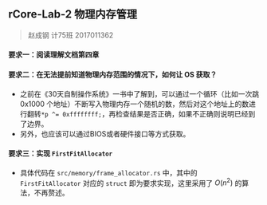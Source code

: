 ## rCore-Lab-2 物理内存管理

> 赵成钢 计75班 2017011362

#### 要求一：阅读理解文档第四章
#### 要求二：在无法提前知道物理内存范围的情况下，如何让 OS 获取？

- 之前在《30天自制操作系统》一书中了解到，可以通过一个循环（比如一次跳 0x1000 个地址）不断写入物理内存一个随机的数，然后对这个地址上的数进行翻转`*p ^= 0xffffffff;`，再检查结果是否正确，如果不正确则说明已经到了边界。
- 另外，也应该可以通过BIOS或者硬件接口等方式获取。

#### 要求三：实现 `FirstFitAllocator`

- 具体代码在 `src/memory/frame_allocator.rs` 中，其中的 `FirstFitAllocator` 对应的 `struct` 即为要求实现，这里采用了 $O(n^2)$ 的算法，不再赘述。

